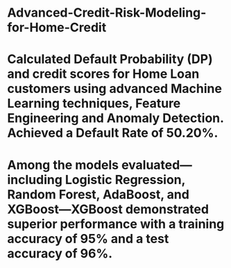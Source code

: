 # Advanced-Credit-Risk-Modeling-for-Home-Credit
# Calculated Default Probability (DP) and credit scores for Home Loan customers using advanced Machine Learning techniques, Feature Engineering and Anomaly Detection. Achieved a Default Rate of 50.20%. 
# Among the models evaluated—including Logistic Regression, Random Forest, AdaBoost, and XGBoost—XGBoost demonstrated superior performance with a training accuracy of 95% and a test accuracy of 96%.
